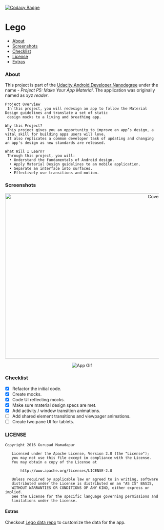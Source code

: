 ﻿[![Codacy Badge](https://api.codacy.com/project/badge/Grade/e1d78944ac7b4b6582a42a3fee4d6fe8)](https://www.codacy.com/app/gurupadmamadapur/Lego?utm_source=github.com&amp;utm_medium=referral&amp;utm_content=Protino/Lego&amp;utm_campaign=Badge_Grade)

Lego
====
* [About](#about)
* [Screenshots](#screenshots)
* [Checklist](#checklist)
* [License](#license)
* [Extras](#extras)

### About
This project is part of the [Udacity Android Developer Nanodegree] under the name  - *Project P5: Make Your App Material*. The application was originally named as *xyz reader*.


```
Project Overview
 In this project, you will redesign an app to follow the Material Design guidelines and translate a set of static
 design mocks to a living and breathing app.

Why this Project?
 This project gives you an opportunity to improve an app’s design, a vital skill for building apps users will love.
 It also replicates a common developer task of updating and changing an app's design as new standards are released.

What Will I Learn?
 Through this project, you will:
  • Understand the fundamentals of Android design.
  • Apply Material Design guidelines to an mobile application.
  • Separate an interface into surfaces.
  • Effectively use transitions and motion.
```

### Screenshots

<p align="center">
<img src="https://drive.google.com/uc?id=0B7HoD_UwfapHVEdRRk5TYlhLeWM" width="960" height="540" alt="Cover">
</p>

<p align="center">
<img src="https://drive.google.com/uc?id=0B7HoD_UwfapHYjR2TFlkT1VHVDQ" alt="App Gif">
</p>

### Checklist

 - [x] Refactor the initial code.
 - [x] Create mocks.
 - [x] Code UI reflecting mocks.
 - [x] Make sure material design specs are met.
 - [x] Add activity / window transition animations.
 - [ ] Add shared element transitions and viewpager animations.
 - [ ] Create two pane UI for tablets.

### LICENSE

```
Copyright 2016 Gurupad Mamadapur

   Licensed under the Apache License, Version 2.0 (the "License");
   you may not use this file except in compliance with the License.
   You may obtain a copy of the License at

       http://www.apache.org/licenses/LICENSE-2.0

   Unless required by applicable law or agreed to in writing, software
   distributed under the License is distributed on an "AS IS" BASIS,
   WITHOUT WARRANTIES OR CONDITIONS OF ANY KIND, either express or implied.
   See the License for the specific language governing permissions and
   limitations under the License.
 ```

#### Extras

Checkout [Lego data repo](https://github.com/Protino/dump/tree/master/Lego) to customize the data for the app.




  [Udacity Android Developer Nanodegree]:https://www.udacity.com/degrees/android-developer-nanodegree-by-google--nd801
